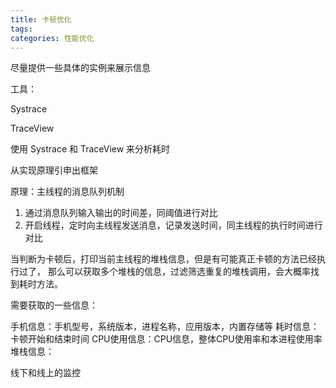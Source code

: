 ```yaml
---
title: 卡顿优化
tags:
categories: 性能优化
---
```


尽量提供一些具体的实例来展示信息

工具：

Systrace

TraceView

使用 Systrace 和 TraceView 来分析耗时

从实现原理引申出框架

原理：主线程的消息队列机制

1. 通过消息队列输入输出的时间差，同阈值进行对比
2. 开启线程，定时向主线程发送消息，记录发送时间，同主线程的执行时间进行对比

当判断为卡顿后，打印当前主线程的堆栈信息，但是有可能真正卡顿的方法已经执行过了，
那么可以获取多个堆栈的信息，过滤筛选重复的堆栈调用，会大概率找到耗时方法。

需要获取的一些信息：

手机信息：手机型号，系统版本，进程名称，应用版本，内置存储等
耗时信息：卡顿开始和结束时间
CPU使用信息：CPU信息，整体CPU使用率和本进程使用率
堆栈信息：

线下和线上的监控